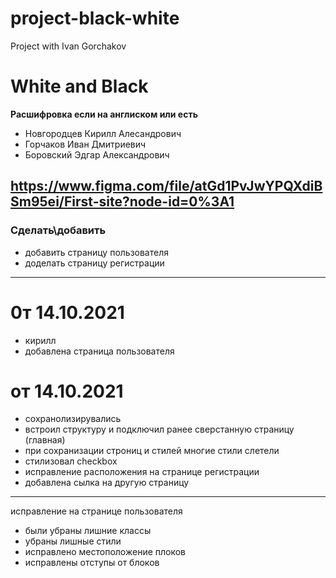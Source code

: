 # project-black-white
 Project with Ivan Gorchakov


# White and Black
**Расшифровка если на англиском или есть**

- Новгородцев Кирилл Алесандрович
- Горчаков Иван Дмитриевич
- Боровский Эдгар Александрович 

https://www.figma.com/file/atGd1PvJwYPQXdiBSm95ei/First-site?node-id=0%3A1
---

### Сделать\добавить

- добавить страницу пользователя
- доделать страницу регистрации 

---

# 0т 14.10.2021
  - кирилл
- добавлена страница пользователя

# от 14.10.2021
  - сохранолизирувались 
  - встроил структуру и подключил ранее сверстанную страницу (главная)
  - при сохранизации строниц и стилей многие стили слетели 
  - стилизовал checkbox
  - исправление расположения на странице регистрации
  - добавлена сылка на другую страницу
  
  --- 
  исправление на странице пользователя

  - были убраны лишние классы 
  - убраны лишные стили 
  - исправлено местоположение плоков
  - исправлены отступы от блоков
